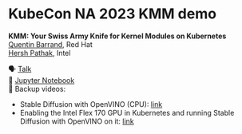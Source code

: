 # KubeCon NA 2023 KMM demo

**KMM: Your Swiss Army Knife for Kernel Modules on Kubernetes**  
[Quentin Barrand](https://github.com/qbarrand/), Red Hat  
[Hersh Pathak](https://github.com/hershpa/), Intel

🗣️ [Talk](https://sched.co/1R2v3)  
📓 [Jupyter Notebook](python/kubecon.ipynb)  
🎥 Backup videos:
- Stable Diffusion with OpenVINO (CPU): [link](https://drive.google.com/file/d/1dNPUfX1VBCZPEq2ZN_YUY4a5Gq5xFFdD/view?usp=drive_link)
- Enabling the Intel Flex 170 GPU in Kubernetes and running Stable Diffusion with OpenVINO on it: [link](https://drive.google.com/file/d/1dJCTXqDBrN3B3VcSh-2gFDGMuqcvSar5/view?usp=drive_link)
